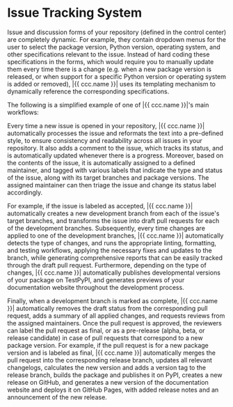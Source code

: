 # Issue Tracking System

Issue and discussion forms of your repository (defined in the control center) are completely dynamic.
For example, they contain dropdown menus for the user to select the package version, Python version,
operating system, and other specifications relevant to the issue.
Instead of hard coding these specifications in the forms, which would require you to manually
update them every time there is a change (e.g. when a new package version is released, or when support
for a specific Python version or operating system is added or removed),
|{{ ccc.name }}| uses its templating mechanism to dynamically reference the corresponding specifications.


The following is a simplified example of one of |{{ ccc.name }}|'s main workflows:

Every time a new issue is opened in your repository, |{{ ccc.name }}| automatically
processes the issue and reformats the text into a pre-defined style,
to ensure consistency and readability across all issues in your repository.
It also adds a comment to the issue, which tracks its status,
and is automatically updated whenever there is a progress.
Moreover, based on the contents of the issue, it is automatically assigned to a defined maintainer,
and tagged with various labels that indicate the type and status of the issue,
along with its target branches and package versions.
The assigned maintainer can then triage the issue and change its status label accordingly.

For example, if the issue is labeled as accepted,
|{{ ccc.name }}| automatically creates a new development branch from each of the issue's target branches,
and transforms the issue into draft pull requests for each of the development branches.
Subsequently, every time changes are applied to one of the development branches,
|{{ ccc.name }}| automatically detects the type of changes, and runs the appropriate linting,
formatting, and testing workflows, applying the necessary fixes and updates to the branch,
while generating comprehensive reports that can be easily tracked through the draft pull request.
Furthermore, depending on the type of changes,
|{{ ccc.name }}| automatically publishes developmental versions of your package on TestPyPI,
and generates previews of your documentation website throughout the development process.

Finally, when a development branch is marked as complete, |{{ ccc.name }}| automatically
removes the draft status from the corresponding pull request,
adds a summary of all applied changes, and requests reviews from the assigned maintainers.
Once the pull request is approved, the reviewers can label the pull request as final,
or as a pre-release (alpha, beta, or release candidate)
in case of pull requests that correspond to a new package version.
For example, if the pull request is for a new package version and is labeled as final,
|{{ ccc.name }}| automatically merges the pull request into the corresponding release branch,
updates all relevant changelogs, calculates the new version and adds a version tag to the release branch,
builds the package and publishes it on PyPI, creates a new release on GitHub,
and generates a new version of the documentation website and deploys it on GitHub Pages,
with added release notes and an announcement of the new release.
